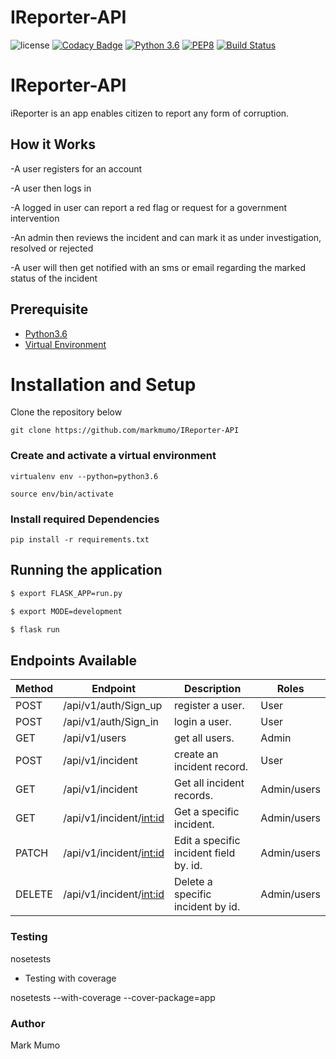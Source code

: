 # IReporter-API

![license](https://img.shields.io/github/license/mashape/apistatus.svg)
[![Codacy Badge](https://api.codacy.com/project/badge/Grade/24f3c19789c64cea904d6ac5155119f4)](https://app.codacy.com/app/markmumo/IReporter-API?utm_source=github.com&utm_medium=referral&utm_content=markmumo/IReporter-API&utm_campaign=Badge_Grade_Dashboard)
[![Python 3.6](https://img.shields.io/badge/python-3.6-blue.svg)](https://www.python.org/downloads/release/python-360/)
[![PEP8](https://img.shields.io/badge/code%20style-pep8-orange.svg)](https://www.python.org/dev/peps/pep-0008/)
[![Build Status](https://travis-ci.org/markmumo/IReporter-API.svg?branch=develop)](https://travis-ci.org/markmumo/IReporter-API)

# IReporter-API

iReporter is an app enables citizen to report any form of corruption.

## How it Works

-A user registers for an account

-A user then logs in

-A logged in user can report a red flag or request for a government intervention

-An admin then reviews the incident and can mark it as under investigation, resolved or rejected

-A user will then get notified with an sms or email regarding the marked status of the incident

## Prerequisite

- [Python3.6](https://www.python.org/downloads/release/python-365/)
- [Virtual Environment](https://virtualenv.pypa.io/en/stable/installation/)

# Installation and Setup

Clone the repository below

```
git clone https://github.com/markmumo/IReporter-API
```

### Create and activate a virtual environment

    virtualenv env --python=python3.6

    source env/bin/activate

### Install required Dependencies

    pip install -r requirements.txt

## Running the application

```bash
$ export FLASK_APP=run.py

$ export MODE=development

$ flask run
```

## Endpoints Available

| Method | Endpoint                  | Description                            | Roles       |
| ------ | ------------------------- | -------------------------------------- | ----------- |
| POST   | /api/v1/auth/Sign_up      | register a user.                       | User        |
| POST   | /api/v1/auth/Sign_in      | login a user.                          | User        |
| GET    | /api/v1/users             | get all users.                         | Admin       |
| POST   | /api/v1/incident          | create an incident record.             | User        |
| GET    | /api/v1/incident          | Get all incident records.              | Admin/users |
| GET    | /api/v1/incident/<int:id> | Get a specific incident.               | Admin/users |
| PATCH  | /api/v1/incident/<int:id> | Edit a specific incident field by. id. | Admin/users |
| DELETE | /api/v1/incident/<int:id> | Delete a specific incident by id.      | Admin/users |

### Testing

nosetests

- Testing with coverage

nosetests --with-coverage --cover-package=app

### Author

Mark Mumo
